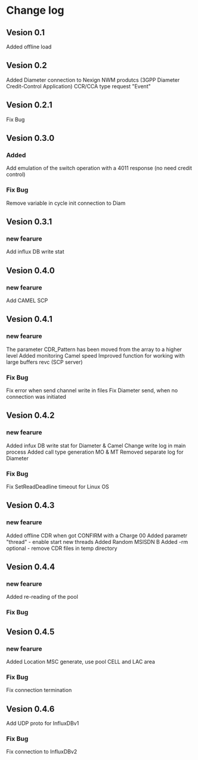 # Change log
## Vesion 0.1
Added offline load
## Vesion 0.2
Added Diameter connection to Nexign NWM produtcs (3GPP Diameter Credit-Control Application)
CCR/CCA type request "Event"
## Vesion 0.2.1
Fix Bug
## Vesion 0.3.0
### Added
Add emulation of the switch operation with a 4011 response (no need credit control)
### Fix Bug
Remove variable in cycle init connection to Diam
## Vesion 0.3.1
### new fearure
Add influx DB write stat
## Vesion 0.4.0
### new fearure
Add CAMEL SCP
## Vesion 0.4.1
### new fearure
The parameter CDR_Pattern has been moved from the array to a higher level
Added monitoring Camel speed
Improved function for working with large buffers revc (SCP server)
### Fix Bug
Fix error when send channel write in files
Fix Diameter send, when no connection was initiated
## Vesion 0.4.2
### new fearure
Added infux DB write stat for Diameter & Camel
Change write log in main process
Added call type generation MO & MT
Removed separate log for Diameter
### Fix Bug
Fix SetReadDeadline timeout for Linux OS
## Vesion 0.4.3
### new fearure
Added offline CDR when got CONFIRM with a Charge 00
Added parametr "thread" - enable start new threads
Added Random MSISDN B
Added -rm optional - remove CDR files in temp directory
## Vesion 0.4.4
### new fearure
Added re-reading of the pool
### Fix Bug
## Vesion 0.4.5
### new fearure
Added Location MSC generate, use pool CELL and LAC area
### Fix Bug
Fix connection termination
## Vesion 0.4.6
Add UDP proto for InfluxDBv1
### Fix Bug
Fix connection to InfluxDBv2
